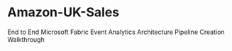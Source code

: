 # Amazon-UK-Sales
End to End Microsoft Fabric Event Analytics Architecture Pipeline Creation Walkthrough
